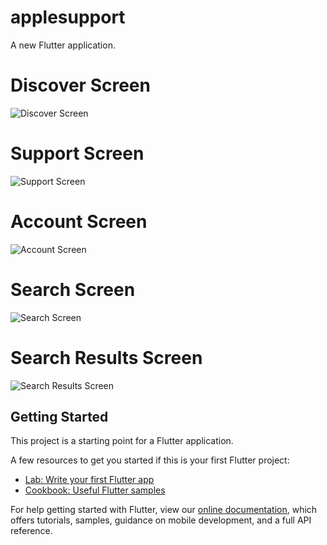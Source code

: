 # applesupport

A new Flutter application.

# Discover Screen
![Discover Screen](screenshots/discover.png) 

# Support Screen
![Support Screen](screenshots/support.png)

# Account Screen
![Account Screen](screenshots/account.png) 

# Search Screen
![Search Screen](screenshots/search.png)

# Search Results Screen
![Search Results Screen](screenshots/results.png)

## Getting Started

This project is a starting point for a Flutter application.

A few resources to get you started if this is your first Flutter project:

- [Lab: Write your first Flutter app](https://flutter.dev/docs/get-started/codelab)
- [Cookbook: Useful Flutter samples](https://flutter.dev/docs/cookbook)

For help getting started with Flutter, view our
[online documentation](https://flutter.dev/docs), which offers tutorials,
samples, guidance on mobile development, and a full API reference.
